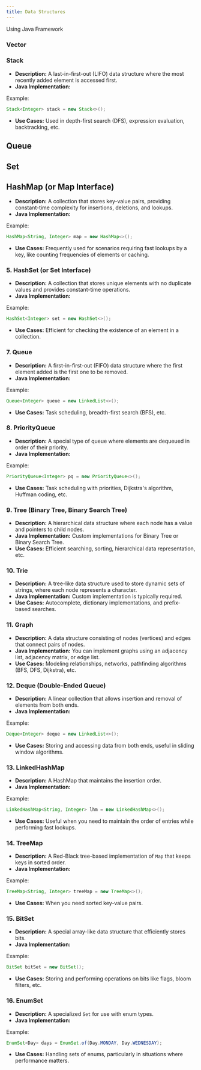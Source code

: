 ```yaml
---
title: Data Structures
---
```


Using Java Framework

### Vector

### Stack

* **Description:** A last-in-first-out (LIFO) data structure where the most recently added element is accessed first.
* **Java Implementation:**

Example:

```java
Stack<Integer> stack = new Stack<>();
```

* **Use Cases:** Used in depth-first search (DFS), expression evaluation, backtracking, etc.

## Queue

## Set



## HashMap (or Map Interface)

* **Description:** A collection that stores key-value pairs, providing constant-time complexity for insertions,
  deletions, and lookups.
* **Java Implementation:**

Example:

```java
HashMap<String, Integer> map = new HashMap<>();
```

* **Use Cases:** Frequently used for scenarios requiring fast lookups by a key, like counting frequencies of elements or
  caching.

### 5. HashSet (or Set Interface)

* **Description:** A collection that stores unique elements with no duplicate values and provides constant-time
  operations.
* **Java Implementation:**

Example:

```java
HashSet<Integer> set = new HashSet<>();
```

* **Use Cases:** Efficient for checking the existence of an element in a collection.

### 7. Queue

* **Description:** A first-in-first-out (FIFO) data structure where the first element added is the first one to be
  removed.
* **Java Implementation:**

Example:

```java
Queue<Integer> queue = new LinkedList<>();
```

* **Use Cases:** Task scheduling, breadth-first search (BFS), etc.

### 8. PriorityQueue

* **Description:** A special type of queue where elements are dequeued in order of their priority.
* **Java Implementation:**

Example:

```java
PriorityQueue<Integer> pq = new PriorityQueue<>();
```

* **Use Cases:** Task scheduling with priorities, Dijkstra's algorithm, Huffman coding, etc.

### 9. Tree (Binary Tree, Binary Search Tree)

* **Description:** A hierarchical data structure where each node has a value and pointers to child nodes.
* **Java Implementation:** Custom implementations for Binary Tree or Binary Search Tree.
* **Use Cases:** Efficient searching, sorting, hierarchical data representation, etc.

### 10. Trie

* **Description:** A tree-like data structure used to store dynamic sets of strings, where each node represents a
  character.
* **Java Implementation:** Custom implementation is typically required.
* **Use Cases:** Autocomplete, dictionary implementations, and prefix-based searches.

### 11. Graph

* **Description:** A data structure consisting of nodes (vertices) and edges that connect pairs of nodes.
* **Java Implementation:** You can implement graphs using an adjacency list, adjacency matrix, or edge list.
* **Use Cases:** Modeling relationships, networks, pathfinding algorithms (BFS, DFS, Dijkstra), etc.

### 12. Deque (Double-Ended Queue)

* **Description:** A linear collection that allows insertion and removal of elements from both ends.
* **Java Implementation:**

Example:

```java
Deque<Integer> deque = new LinkedList<>();
```

* **Use Cases:** Storing and accessing data from both ends, useful in sliding window algorithms.

### 13. LinkedHashMap

* **Description:** A HashMap that maintains the insertion order.
* **Java Implementation:**

Example:

```java
LinkedHashMap<String, Integer> lhm = new LinkedHashMap<>();
```

* **Use Cases:** Useful when you need to maintain the order of entries while performing fast lookups.

### 14. TreeMap

* **Description:** A Red-Black tree-based implementation of `Map` that keeps keys in sorted order.
* **Java Implementation:**

Example:

```java
TreeMap<String, Integer> treeMap = new TreeMap<>();
```

* **Use Cases:** When you need sorted key-value pairs.

### 15. BitSet

* **Description:** A special array-like data structure that efficiently stores bits.
* **Java Implementation:**

Example:

```java
BitSet bitSet = new BitSet();
```

* **Use Cases:** Storing and performing operations on bits like flags, bloom filters, etc.

### 16. EnumSet

* **Description:** A specialized `Set` for use with enum types.
* **Java Implementation:**

Example:

```java
EnumSet<Day> days = EnumSet.of(Day.MONDAY, Day.WEDNESDAY);
```

* **Use Cases:** Handling sets of enums, particularly in situations where performance matters.